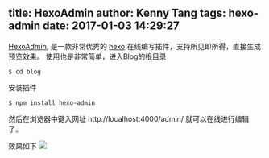 title: HexoAdmin
author: Kenny Tang
tags: hexo-admin
date: 2017-01-03 14:29:27
---
[HexoAdmin]([https://jaredforsyth.com/hexo-admin/]), 是一款非常优秀的 [hexo](http://hexo.io) 在线编写插件，支持所见即所得，直接生成预览效果。
使用也是非常简单，进入Blog的根目录

```
$ cd blog
```
<!-- more -->
安装插件
```
$ npm install hexo-admin
```
然后在浏览器中键入网址 http://localhost:4000/admin/ 就可以在线进行编辑了。

效果如下
![](/images/hexo-admin-preview.png)